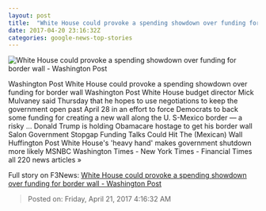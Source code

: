 ```yaml
---
layout: post
title:  "White House could provoke a spending showdown over funding for border wall - Washington Post"
date: 2017-04-20 23:16:32Z
categories: google-news-top-stories
---
```


![White House could provoke a spending showdown over funding for border wall - Washington Post](https://img.washingtonpost.com/rf/image_1484w/2010-2019/WashingtonPost/2017/04/20/National-Politics/Images/Budget_Battle_74819-4d63a.jpg)

Washington Post White House could provoke a spending showdown over funding for border wall Washington Post White House budget director Mick Mulvaney said Thursday that he hopes to use negotiations to keep the government open past April 28 in an effort to force Democrats to back some funding for creating a new wall along the U. S-Mexico border — a risky ... Donald Trump is holding Obamacare hostage to get his border wall Salon Government Stopgap Funding Talks Could Hit The (Mexican) Wall Huffington Post White House's 'heavy hand' makes government shutdown more likely MSNBC Washington Times - New York Times - Financial Times all 220 news articles »


Full story on F3News: [White House could provoke a spending showdown over funding for border wall - Washington Post](http://www.f3nws.com/n/WEBJSJ)

> Posted on: Friday, April 21, 2017 4:16:32 AM
